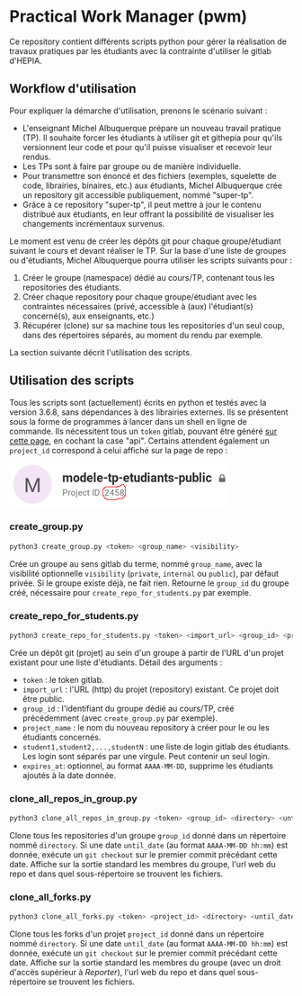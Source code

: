 # Practical Work Manager (pwm)

Ce repository contient différents scripts python pour gérer la réalisation de travaux pratiques par les étudiants avec la contrainte d'utiliser le gitlab d'HEPIA.

## Workflow d'utilisation
Pour expliquer la démarche d'utilisation, prenons le scénario suivant :
- L'enseignant Michel Albuquerque prépare un nouveau travail pratique (TP). Il souhaite forcer les étudiants à utiliser git et githepia pour qu'ils versionnent leur code et pour qu'il puisse visualiser et recevoir leur rendus.
- Les TPs sont à faire par groupe ou de manière individuelle.
- Pour transmettre son énoncé et des fichiers (exemples, squelette de code, librairies, binaires, etc.) aux étudiants, Michel Albuquerque crée un repository git accessible publiquement, nommé "super-tp".
- Grâce à ce repository "super-tp", il peut mettre à jour le contenu distribué aux étudiants, en leur offrant la possibilité de visualiser les changements incrémentaux survenus.

Le moment est venu de créer les dépôts git pour chaque groupe/étudiant suivant le cours et devant réaliser le TP. Sur la base d'une liste de groupes ou d'étudiants, Michel Albuquerque pourra utiliser les scripts suivants pour :
1. Créer le groupe (namespace) dédié au cours/TP, contenant tous les repositories des étudiants.
1. Créer chaque repository pour chaque groupe/étudiant avec les contraintes nécessaires (privé, accessible à (aux) l'étudiant(s) concerné(s), aux enseignants, etc.)
1. Récupérer (clone) sur sa machine tous les repositories d'un seul coup, dans des répertoires séparés, au moment du rendu par exemple.

La section suivante décrit l'utilisation des scripts.

## Utilisation des scripts

Tous les scripts sont (actuellement) écrits en python et testés avec la version 3.6.8, sans dépendances à des librairies externes. Ils se présentent sous la forme de programmes à lancer dans un shell en ligne de commande. Ils nécessitent tous un `token` gitlab, pouvant être généré [sur cette page](https://gitedu.hesge.ch/profile/personal_access_tokens), en cochant la case "api". Certains attendent également un `project_id` correspond à celui affiché sur la page de repo :

![image](doc/project_id.png)

### create_group.py
```bash
python3 create_group.py <token> <group_name> <visibility>
```
Crée un groupe au sens gitlab du terme, nommé `group_name`, avec la visibilité optionnelle `visibility` (`private`, `internal` ou `public`), par défaut privée. Si le groupe existe déjà, ne fait rien. Retourne le `group_id` du groupe créé, nécessaire pour `create_repo_for_students.py` par exemple.

### create_repo_for_students.py
```bash
python3 create_repo_for_students.py <token> <import_url> <group_id> <project_name> <student1,student2,...,studentN> <expires_at>
```
Crée un dépôt git (projet) au sein d'un groupe à partir de l'URL d'un projet existant pour une liste d'étudiants. Détail des arguments :
- `token` : le token gitlab.
- `import_url` : l'URL (http) du projet (repository) existant. Ce projet doit être public.
- `group_id` : l'identifiant du groupe dédié au cours/TP, créé précédemment (avec `create_group.py` par exemple).
- `project_name` : le nom du nouveau repository à créer pour le ou les étudiants concernés.
- `student1,student2,...,studentN` : une liste de login gitlab des étudiants. Les login sont séparés par une virgule. Peut contenir un seul login.
- `expires_at`: optionnel, au format `AAAA-MM-DD`, supprime les étudiants ajoutés à la date donnée.

### clone_all_repos_in_group.py
```bash
python3 clone_all_repos_in_group.py <token> <group_id> <directory> <until_date>
```
Clone tous les repositories d'un groupe `group_id` donné dans un répertoire nommé `directory`. Si une date `until_date` (au format `AAAA-MM-DD hh:mm`) est donnée, exécute un `git checkout` sur le premier commit précédant cette date. Affiche sur la sortie standard les membres du groupe, l'url web du repo et dans quel sous-répertoire se trouvent les fichiers.

### clone_all_forks.py
```bash
python3 clone_all_forks.py <token> <project_id> <directory> <until_date>
```
Clone tous les forks d'un projet `project_id` donné dans un répertoire nommé `directory`. Si une date `until_date` (au format `AAAA-MM-DD hh:mm`) est donnée, exécute un `git checkout` sur le premier commit précédant cette date. Affiche sur la sortie standard les membres du groupe (avec un droit d'accès supérieur à *Reporter*), l'url web du repo et dans quel sous-répertoire se trouvent les fichiers.
